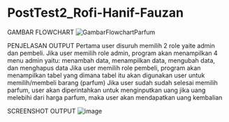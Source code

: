 # PostTest2_Rofi-Hanif-Fauzan
GAMBAR FLOWCHART
![GambarFlowchartParfum](https://github.com/Rofi-Hanif-Fauzan/PostTest2_Rofi-Hanif-Fauzan/assets/144798359/1171952a-7882-4e16-b41b-24aa719d4a12)

PENJELASAN OUTPUT
Pertama user disuruh memilih 2 role yaite admin dan pembeli.
Jika user memilih role admin, program akan menampilkan 4 menu admin yaitu: menambah data, menampilkan data, mengubah data, dan menghapus data
Jika user memilih role pembeli, program akan menampilkan tabel yang dimana tabel itu akan digunakan user untuk memilih/membeli barang (parfum)
Jika user sudah sudah selesai memilih parfum, user akan diperintahkan untuk menginputkan uang
jika uang melebihi dari harga parfum, maka user akan mendapatkan uang kembalian

SCREENSHOT OUTPUT
![image](https://github.com/Rofi-Hanif-Fauzan/PostTest2_Rofi-Hanif-Fauzan/assets/144798359/e8988752-259f-457c-85f7-a44669c1738d)

